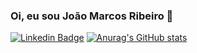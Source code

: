 ### Oi, eu sou João Marcos Ribeiro 👋
[![Linkedin Badge](https://img.shields.io/badge/-LinkedIn-blue?style=flat-square&logo=Linkedin&logoColor=white&link=https://www.linkedin.com/in/joão-marcos-ribeiro-262495a3/)](https://www.linkedin.com/in/joão-marcos-ribeiro-262495a3/)
[![Anurag's GitHub stats](https://github-readme-stats.vercel.app/api?username=JoaoMarcosRibeiro)](https://github.com/JoaoMarcosRibeiro/github-readme-stats)

<!--
**JoaoMarcosRibeiro/JoaoMarcosRibeiro** is a ✨ _special_ ✨ repository because its `README.md` (this file) appears on your GitHub profile.

Here are some ideas to get you started:

- 🔭 I’m currently working on ...
- 🌱 I’m currently learning ...
- 👯 I’m looking to collaborate on ...
- 🤔 I’m looking for help with ...
- 💬 Ask me about ...
- 📫 How to reach me: ...
- 😄 Pronouns: ...
- ⚡ Fun fact: ...
-->
